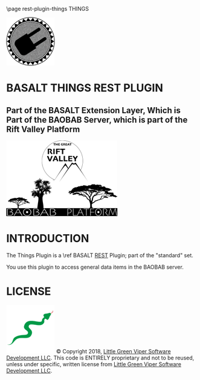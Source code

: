 \page rest-plugin-things THINGS

![THINGS PLUGIN](images/BASALT-PLUGIN.png)

BASALT THINGS REST PLUGIN
=========================

Part of the BASALT Extension Layer, Which is Part of the BAOBAB Server, which is part of the Rift Valley Platform
-----------------------------------------------------------------------------------------------------------------
![BAOBAB Server and The Rift Valley Platform](images/BothLogos.png)

INTRODUCTION
============

The Things Plugin is a \ref BASALT [REST](https://restfulapi.net) Plugin; part of the "standard" set.

You use this plugin to access general data items in the BAOBAB server.

LICENSE
=======

![Little Green Viper Software Development LLC](images/viper.png)
© Copyright 2018, [Little Green Viper Software Development LLC](https://littlegreenviper.com).
This code is ENTIRELY proprietary and not to be reused, unless under specific, written license from [Little Green Viper Software Development LLC](https://littlegreenviper.com).
